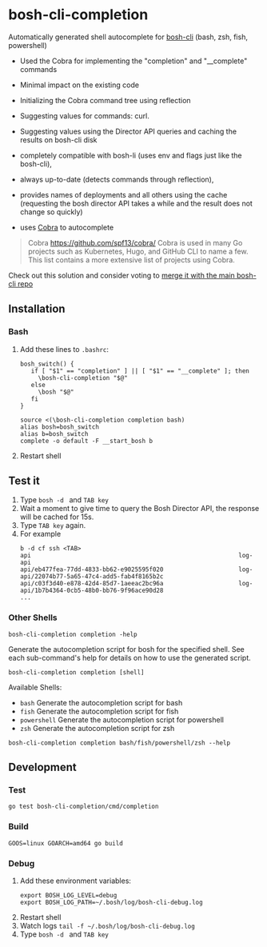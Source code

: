 # bosh-cli-completion

Automatically generated shell autocomplete for [bosh-cli](https://github.com/cloudfoundry/bosh-cli) (bash, zsh, fish, powershell)

- Used the Cobra for implementing the "completion" and "__complete" commands
- Minimal impact on the existing code
- Initializing the Cobra command tree using reflection
- Suggesting values for commands: curl.
- Suggesting values using the Director API queries and caching the results on bosh-cli disk

- completely compatible with bosh-li (uses env and flags just like the bosh-cli),
- always up-to-date (detects commands through reflection),
- provides names of deployments and all others using the cache (requesting the bosh director API takes a while and the result does not change so quickly)
- uses [Cobra](https://github.com/spf13/cobra/) to autocomplete

> Cobra https://github.com/spf13/cobra/
> Cobra is used in many Go projects such as Kubernetes, Hugo, and GitHub CLI to name a few. This list contains a more extensive list of projects using Cobra.

Check out this solution and consider voting to [merge it with the main bosh-cli repo](https://github.com/cloudfoundry/bosh-cli/pull/629) 

## Installation
 
### Bash

1. Add these lines to `.bashrc`:
   ```shell
   bosh_switch() {
      if [ "$1" == "completion" ] || [ "$1" == "__complete" ]; then
        \bosh-cli-completion "$@"
      else
        \bosh "$@"
      fi
   }
   
   source <(\bosh-cli-completion completion bash)
   alias bosh=bosh_switch
   alias b=bosh_switch
   complete -o default -F __start_bosh b
   ```
2. Restart shell

## Test it

1. Type `bosh -d ` and `TAB key`
2. Wait a moment to give time to query the Bosh Director API, the response will be cached for 15s. 
3. Type `TAB key` again.
4. For example
   ```shell
   b -d cf ssh <TAB>
   api                                                          log-api
   api/eb477fea-77dd-4833-bb62-e9025595f020                     log-api/22074b77-5a65-47c4-add5-fab4f8165b2c
   api/c03f3d40-e878-42d4-85d7-1aeeac2bc96a                     log-api/1b7b4364-0cb5-48b0-bb76-9f96ace90d28
   ...

### Other Shells

```shell
bosh-cli-completion completion -help
```

Generate the autocompletion script for bosh for the specified shell. See each sub-command's help for details on how to use the generated script.

```shell
bosh-cli-completion completion [shell]
```

Available Shells:
- `bash` Generate the autocompletion script for bash
- `fish` Generate the autocompletion script for fish
- `powershell` Generate the autocompletion script for powershell
- `zsh` Generate the autocompletion script for zsh


```shell
bosh-cli-completion completion bash/fish/powershell/zsh --help
```

## Development

### Test

```shell
go test bosh-cli-completion/cmd/completion
```

### Build

```shell
GOOS=linux GOARCH=amd64 go build
```

### Debug

1. Add these environment variables:
    ```shell
    export BOSH_LOG_LEVEL=debug
    export BOSH_LOG_PATH=~/.bosh/log/bosh-cli-debug.log
    ```
2. Restart shell
3. Watch logs `tail -f ~/.bosh/log/bosh-cli-debug.log`
4. Type `bosh -d ` and `TAB key`
